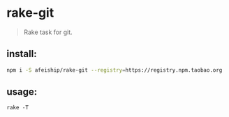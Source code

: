 # rake-git
> Rake task for git.

## install:
```bash
npm i -S afeiship/rake-git --registry=https://registry.npm.taobao.org
```

## usage:
~~~
rake -T
~~~
